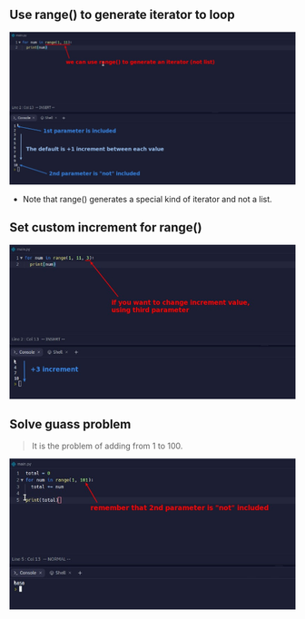 ## **Use range() to generate iterator to loop**

![Alt range](pic/01.jpg)

- Note that range() generates a special kind of iterator and not a list.

## **Set custom increment for range()**

![Alt increment](pic/02.jpg)

## **Solve guass problem**

> It is the problem of adding from 1 to 100.

![Alt guass](pic/03.jpg)

